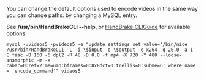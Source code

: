 You can change the default options used to encode videos in the same way you can change paths: by changing a MySQL entry.

See **/usr/bin/HandBrakeCLI --help**, or [HandBrake CLIGuide](http://trac.handbrake.fr/wiki/CLIGuide) for available options.

```
mysql -uvideos5 -pvideos5 -e "update settings set value='/bin/nice /usr/bin/HandBrakeCLI -L -i \$input -o \$output -e x264 -q 20.0 -a 1 -E faac -B 160 -6 dpl2 -R 48 -D 0.0 -f mp4 -X 720 -Y 480 --loose-anamorphic -m -x cabac=0:ref=2:me=umh:bframes=0:8x8dct=0:trellis=0:subme=6' where name = 'encode_command'" videos5
```